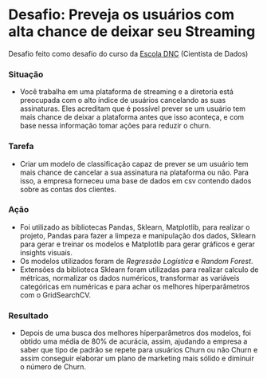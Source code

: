 # Desafio: Preveja os usuários com alta chance de deixar seu Streaming
Desafio feito como desafio do curso da [Escola DNC](https://www.escoladnc.com.br) (Cientista de Dados)

### Situação
- Você trabalha em uma plataforma de streaming e a diretoria está preocupada com o alto índice de usuários cancelando as suas assinaturas. Eles acreditam que é possível prever se um usuário tem mais chance de deixar a plataforma antes que isso aconteça, e com base nessa informação tomar ações para reduzir o churn.

### Tarefa
- Criar um modelo de classificação capaz de prever se um usuário tem mais chance de cancelar a sua assinatura na plataforma ou não. Para isso, a empresa forneceu uma base de dados em csv contendo dados sobre as contas dos clientes.

### Ação
- Foi utilizado as bibliotecas Pandas, Sklearn, Matplotlib,  para realizar o projeto, Pandas para fazer a limpeza e manipulação dos dados, Sklearn para gerar e treinar os modelos e Matplotlib para gerar gráficos e gerar insights visuais.
- Os modelos utilizados foram de *Regressão Logística* e *Random Forest*.
- Extensões da biblioteca Sklearn foram utilizadas para realizar calculo de métricas, normalizar os dados numéricos, transformar as variáveis categóricas em numéricas e para achar os melhores hiperparâmetros com o GridSearchCV.

### Resultado
- Depois de uma busca dos melhores hiperparâmetros dos modelos, foi obtido uma média de 80% de acurácia, assim, ajudando a empresa a saber que tipo de padrão se repete para usuários Churn ou não Churn e assim conseguir elaborar um plano de marketing mais sólido e diminuir o número de Churn.
